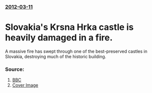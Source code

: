 ### [2012-03-11](/news/2012/03/11/index.md)

# Slovakia's Krsna Hrka castle is heavily damaged in a fire. 

A massive fire has swept through one of the best-preserved castles in Slovakia, destroying much of the historic building.


### Source:

1. [BBC](http://www.bbc.co.uk/news/world-europe-17330120)
1. [Cover Image](http://playlists.bbc.co.uk/news/world-europe-17330120A/playlist.sxml)
